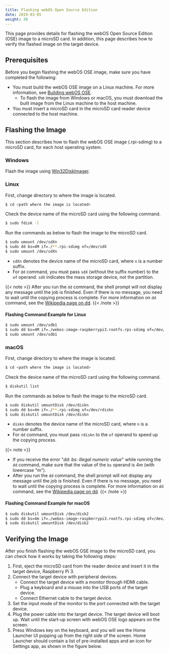 ```yaml
---
title: Flashing webOS Open Source Edition
date: 2019-03-05
weight: 30
---
```


This page provides details for flashing the webOS Open Source Edition (OSE) image to a microSD card. In addition, this page describes how to verify the flashed image on the target device.

## Prerequisites

Before you begin flashing the webOS OSE image, make sure you have completed the following:

* You must build the webOS OSE image on a Linux machine. For more information, see [Building webOS OSE](http://webosose.org/discover/setting/building-webos-ose/).
  * To flash the image from Windows or macOS, you must download the built image from the Linux machine to the host machine.
* You must insert a microSD card in the microSD card reader device connected to the host machine.

## Flashing the Image

This section describes how to flash the webOS OSE image (.rpi-sdimg) to a microSD card, for each host operating system.

### Windows

Flash the image using [Win32DiskImager](https://sourceforge.net/projects/win32diskimager/).

### Linux

First, change directory to where the image is located.

```bash
$ cd <path where the image is located>
```

Check the device name of the microSD card using the following command.

```bash
$ sudo fdisk -l
```

Run the commands as below to flash the image to the microSD card.

```bash
$ sudo umount /dev/sdXn
$ sudo dd bs=4M if=./**.rpi-sdimg of=/dev/sdX
$ sudo umount /dev/sdXn
```

* `sdXn` denotes the device name of the microSD card, where `n` is a number suffix.
* For `dd` command, you must pass `sdX` (without the suffix number) to the `of` operand. `sdX` indicates the mass storage device, not the partition.

{{< note >}}
After you run the `dd` command, the shell prompt will not display any message until the job is finished. Even if there is no message, you need to wait until the copying process is complete. For more information on `dd` command, see the [Wikipedia page on dd](https://en.wikipedia.org/wiki/Dd_(Unix)).
{{< /note >}}

#### Flashing Command Example for Linux

```bash
$ sudo umount /dev/sdb1
$ sudo dd bs=4M if=./webos-image-raspberrypi3.rootfs.rpi-sdimg of=/dev/sdb
$ sudo umount /dev/sdb1
```

### macOS

First, change directory to where the image is located.

```bash
$ cd <path where the image is located>
```

Check the device name of the microSD card using the following command.

```bash
$ diskutil list
```

Run the commands as below to flash the image to the microSD card.

```bash
$ sudo diskutil umountDisk /dev/diskn
$ sudo dd bs=4m if=./**.rpi-sdimg of=/dev/rdiskn
$ sudo diskutil umountDisk /dev/diskn
```

* `diskn` denotes the device name of the microSD card, where `n` is a number suffix.
* For `dd` command, you must pass `rdiskn` to the `of` operand to speed up the copying process.

{{< note >}}
* If you receive the error "*dd: bs: illegal numeric value*" while running the `dd` command, make sure that the value of the `bs` operand is 4m (with lowercase "m").
* After you run the `dd` command, the shell prompt will not display any message until the job is finished. Even if there is no message, you need to wait until the copying process is complete. For more information on `dd` command, see the [Wikipedia page on dd](https://en.wikipedia.org/wiki/Dd_(Unix)).
{{< /note >}}

#### Flashing Command Example for macOS

```bash
$ sudo diskutil umountDisk /dev/disk2
$ sudo dd bs=4m if=./webos-image-raspberrypi3.rootfs.rpi-sdimg of=/dev/rdisk2
$ sudo diskutil umountDisk /dev/disk2
```

## Verifying the Image

After you finish flashing the webOS OSE image to the microSD card, you can check how it works by taking the following steps:

1. First, eject the microSD card from the reader device and insert it in the target device, Raspberry Pi 3.
2. Connect the target device with peripheral devices.
    * Connect the target device with a monitor through HDMI cable.
    * Plug a keyboard and a mouse into the USB ports of the target device.
    * Connect Ethernet cable to the target device.
3. Set the input mode of the monitor to the port connected with the target device.
4. Plug the power cable into the target device. The target device will boot up. Wait until the start-up screen with webOS OSE logo appears on the screen.
5. Press Windows key on the keyboard, and you will see the Home Launcher UI popping up from the right side of the screen. Home Launcher should contain a list of pre-installed apps and an icon for Settings app, as shown in the figure below.
